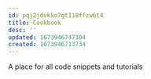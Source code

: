 ```yaml
---
id: pqj2jdvkko7gt118ffzw6t4
title: Cookbook
desc: ''
updated: 1673946747304
created: 1673946713734
---
```

A place for all code snippets and tutorials
